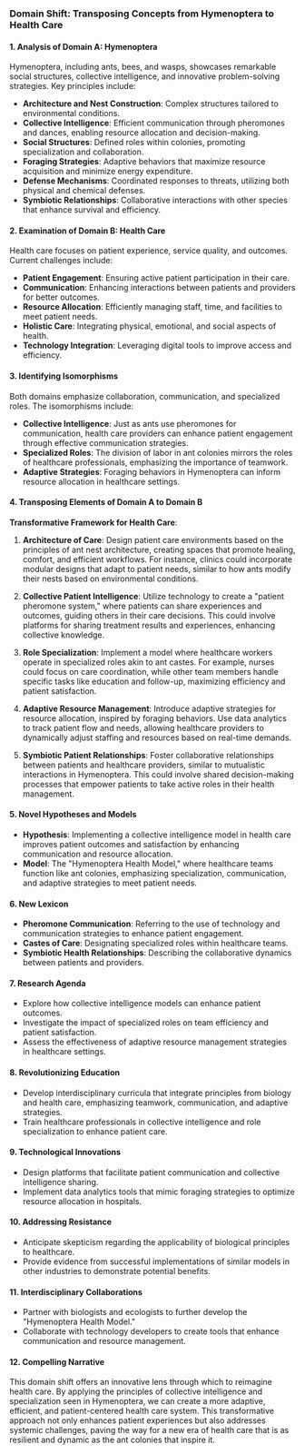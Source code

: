 ### Domain Shift: Transposing Concepts from Hymenoptera to Health Care

#### 1. Analysis of Domain A: Hymenoptera
Hymenoptera, including ants, bees, and wasps, showcases remarkable social structures, collective intelligence, and innovative problem-solving strategies. Key principles include:

- **Architecture and Nest Construction**: Complex structures tailored to environmental conditions.
- **Collective Intelligence**: Efficient communication through pheromones and dances, enabling resource allocation and decision-making.
- **Social Structures**: Defined roles within colonies, promoting specialization and collaboration.
- **Foraging Strategies**: Adaptive behaviors that maximize resource acquisition and minimize energy expenditure.
- **Defense Mechanisms**: Coordinated responses to threats, utilizing both physical and chemical defenses.
- **Symbiotic Relationships**: Collaborative interactions with other species that enhance survival and efficiency.

#### 2. Examination of Domain B: Health Care
Health care focuses on patient experience, service quality, and outcomes. Current challenges include:

- **Patient Engagement**: Ensuring active patient participation in their care.
- **Communication**: Enhancing interactions between patients and providers for better outcomes.
- **Resource Allocation**: Efficiently managing staff, time, and facilities to meet patient needs.
- **Holistic Care**: Integrating physical, emotional, and social aspects of health.
- **Technology Integration**: Leveraging digital tools to improve access and efficiency.

#### 3. Identifying Isomorphisms
Both domains emphasize collaboration, communication, and specialized roles. The isomorphisms include:

- **Collective Intelligence**: Just as ants use pheromones for communication, health care providers can enhance patient engagement through effective communication strategies.
- **Specialized Roles**: The division of labor in ant colonies mirrors the roles of healthcare professionals, emphasizing the importance of teamwork.
- **Adaptive Strategies**: Foraging behaviors in Hymenoptera can inform resource allocation in healthcare settings.

#### 4. Transposing Elements of Domain A to Domain B
**Transformative Framework for Health Care**:

1. **Architecture of Care**: Design patient care environments based on the principles of ant nest architecture, creating spaces that promote healing, comfort, and efficient workflows. For instance, clinics could incorporate modular designs that adapt to patient needs, similar to how ants modify their nests based on environmental conditions.

2. **Collective Patient Intelligence**: Utilize technology to create a "patient pheromone system," where patients can share experiences and outcomes, guiding others in their care decisions. This could involve platforms for sharing treatment results and experiences, enhancing collective knowledge.

3. **Role Specialization**: Implement a model where healthcare workers operate in specialized roles akin to ant castes. For example, nurses could focus on care coordination, while other team members handle specific tasks like education and follow-up, maximizing efficiency and patient satisfaction.

4. **Adaptive Resource Management**: Introduce adaptive strategies for resource allocation, inspired by foraging behaviors. Use data analytics to track patient flow and needs, allowing healthcare providers to dynamically adjust staffing and resources based on real-time demands.

5. **Symbiotic Patient Relationships**: Foster collaborative relationships between patients and healthcare providers, similar to mutualistic interactions in Hymenoptera. This could involve shared decision-making processes that empower patients to take active roles in their health management.

#### 5. Novel Hypotheses and Models
- **Hypothesis**: Implementing a collective intelligence model in health care improves patient outcomes and satisfaction by enhancing communication and resource allocation.
- **Model**: The "Hymenoptera Health Model," where healthcare teams function like ant colonies, emphasizing specialization, communication, and adaptive strategies to meet patient needs.

#### 6. New Lexicon
- **Pheromone Communication**: Referring to the use of technology and communication strategies to enhance patient engagement.
- **Castes of Care**: Designating specialized roles within healthcare teams.
- **Symbiotic Health Relationships**: Describing the collaborative dynamics between patients and providers.

#### 7. Research Agenda
- Explore how collective intelligence models can enhance patient outcomes.
- Investigate the impact of specialized roles on team efficiency and patient satisfaction.
- Assess the effectiveness of adaptive resource management strategies in healthcare settings.

#### 8. Revolutionizing Education
- Develop interdisciplinary curricula that integrate principles from biology and health care, emphasizing teamwork, communication, and adaptive strategies.
- Train healthcare professionals in collective intelligence and role specialization to enhance patient care.

#### 9. Technological Innovations
- Design platforms that facilitate patient communication and collective intelligence sharing.
- Implement data analytics tools that mimic foraging strategies to optimize resource allocation in hospitals.

#### 10. Addressing Resistance
- Anticipate skepticism regarding the applicability of biological principles to healthcare.
- Provide evidence from successful implementations of similar models in other industries to demonstrate potential benefits.

#### 11. Interdisciplinary Collaborations
- Partner with biologists and ecologists to further develop the "Hymenoptera Health Model."
- Collaborate with technology developers to create tools that enhance communication and resource management.

#### 12. Compelling Narrative
This domain shift offers an innovative lens through which to reimagine health care. By applying the principles of collective intelligence and specialization seen in Hymenoptera, we can create a more adaptive, efficient, and patient-centered health care system. This transformative approach not only enhances patient experiences but also addresses systemic challenges, paving the way for a new era of health care that is as resilient and dynamic as the ant colonies that inspire it.